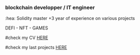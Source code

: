 ### blockchain developper / IT engineer

:hea: Solidity master +3 year of experience on various projects

DEFI - NFT - GAMES

#check my CV [HERE](https://github.com/solenemep/solenemep/blob/main/CV.pdf)

#check my last projects [HERE](https://github.com/solenemep/solenemep/blob/main/projects.pdf)

